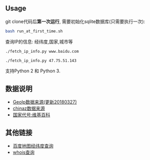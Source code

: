 ## Usage

git clone代码后**第一次运行**, 需要初始化sqlite数据库(只需要执行一次):

``` bash
bash run_at_first_time.sh
```

查询IP的信息: 经纬度,国家,城市等

``` bash
./fetch_ip_info.py www.baidu.com

./fetch_ip_info.py 47.75.51.143
```

支持Python 2 和 Python 3.

## 数据说明

* [GeoIp数据来源(更新20180327)](https://dev.maxmind.com/geoip/legacy/geolite/)
* [chinaz数据来源](http://ip.chinaz.com/ajaxsync.aspx)
* [国家代号:维基百科](https://zh.wikipedia.org/wiki/%E5%9C%8B%E5%AE%B6%E5%9C%B0%E5%8D%80%E4%BB%A3%E7%A2%BC)

## 其他链接

* [百度地图经纬度查询](http://api.map.baidu.com/lbsapi/getpoint/index.html)
* [whois查询](https://www.ultratools.com/tools/ipWhoisLookupResult)
